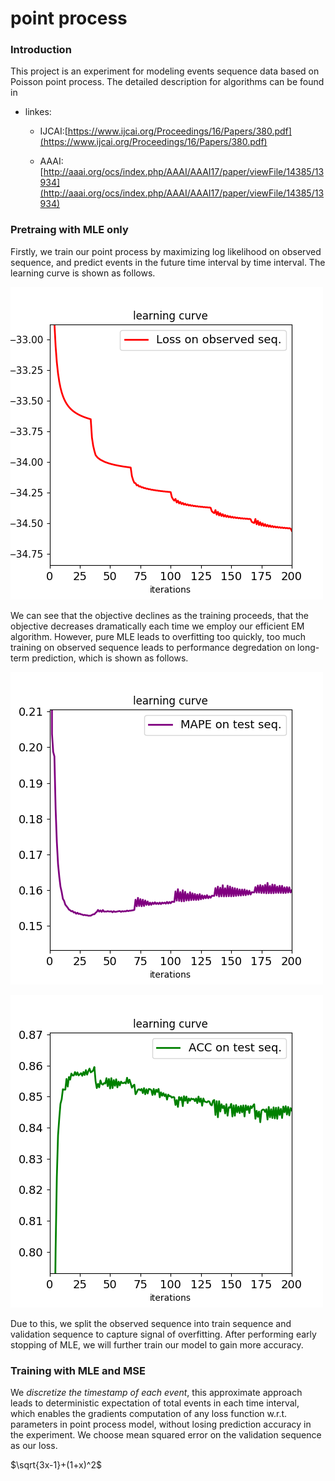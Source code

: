 # point process

### Introduction

This project is an experiment for modeling events sequence data based on Poisson point process. The detailed description for algorithms can be found in 

- linkes:

	- IJCAI:[https://www.ijcai.org/Proceedings/16/Papers/380.pdf](https://www.ijcai.org/Proceedings/16/Papers/380.pdf)

	- AAAI:[http://aaai.org/ocs/index.php/AAAI/AAAI17/paper/viewFile/14385/13934](http://aaai.org/ocs/index.php/AAAI/AAAI17/paper/viewFile/14385/13934)


### Pretraing with MLE only

Firstly, we train our point process by maximizing log likelihood on observed sequence, and predict events in the future time interval by time interval. The learning curve is shown as follows.

![negative log likelihood on observed sequence](./doc/paper.gan.pretrain.learning.NLL.png)

We can see that the objective declines as the training proceeds, that the objective decreases dramatically each time we employ our efficient EM algorithm. However, pure MLE leads to overfitting too quickly, too much training on observed sequence leads to performance degredation on long-term prediction, which is shown as follows.

![Mean persentage error on test sequence](./doc/paper.gan.pretrain.learning.MAPE.png)

![Accurcy on test sequence](./doc/paper.gan.pretrain.learning.ACC.png)

Due to this, we split the observed sequence into train sequence and validation sequence to capture signal of overfitting. After performing early stopping of MLE, we will further train our model to gain more accuracy.


### Training with MLE and MSE

We *discretize the timestamp of each event*, this approximate approach leads to deterministic expectation of total events in each time interval, which enables the gradients computation of any loss function w.r.t. parameters in point process model, without losing prediction accuracy in the experiment. We choose mean squared error on the validation sequence as our loss.

$\sqrt{3x-1}+(1+x)^2$


